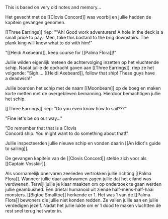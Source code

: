 This is based on very old notes and memory...

Het gevecht met de [[Clovis Concord]] was voorbij en jullie hadden de kapitein gevangen genomen.

[[Three Earrings]] riep:
""Ah! Good work adventurers! A hole in the deck is a small price to pay. 
Men, take this bastard to the brig downstairs. The plank king will know what to do with him!" 

"[[Heidi Axebeard]], keep course for [[Palma Flora]]!"

Jullie wilden eigenlijk meteen de achtervolging inzetten op het vluchtende schip. Nadat jullie de opdracht gaven aan [[Three Earrings]], riep ze het volgende:
"Sigh.... [[Heidi Axebeard]], follow that ship! These guys have a deadwish!"

Jullie boarden het schip met de naam [[Moonbeam]] op de boeg en maken korte metten met de overgebleven bemanning. Hierdoor bemachtigen jullie het schip. 

[[Three Earrings]] riep:
"Do you even know how to sail???" 

"Fine let's be on our way..." 

"Do remember that that is a Clovis Concord ship. You might want to do something about that!"

Jullie inspecteerden jullie nieuwe schip en vonden daarin [[An Idiot's guide to sailing]].

De gevangen kapitein van de [[Clovis Concord]] stelde zich voor als [[Captain Vosskiir]]. 

Als voornamelijk onervaren zeelieden vertrokken jullie richting [[Palma Flora]]. Wanneer jullie daar aankwamen zagen jullie dat het eiland was verdwenen. Terwijl jullie je klaar maakten om op onderzoek te gaan werden jullie geambushed. Een drietal humanoid uit ziende half-mens-half-haai monsters. [[Bigtoe Smalltoe]] herkende er 1. Het was 1 van de [[Palma Flora]] bewoners die jullie niet konden redden. Ze vallen jullie aan en jullie verdedigen jezelf. Nadat het jullie lukte om er 1 dood te maken vluchtten de rest snel terug het water in. 



